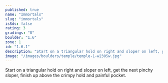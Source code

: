 ```yaml
---
published: true
name: "Immortals"
slug: "immortals"
isSds: false
rating: 3
gradings: "8"
boulder: "1.6"
zone: 1
id: "1.6.1"
description: "Start on a triangular hold on right and sloper on left, get the next pinchy sloper, finish up above the crimpy hold and painful pocket."
image: "/images/boulders/temple/temple-1-w2305w.jpg"
---
```


Start on a triangular hold on right and sloper on left, get the next pinchy sloper, finish up above the crimpy hold and painful pocket.
